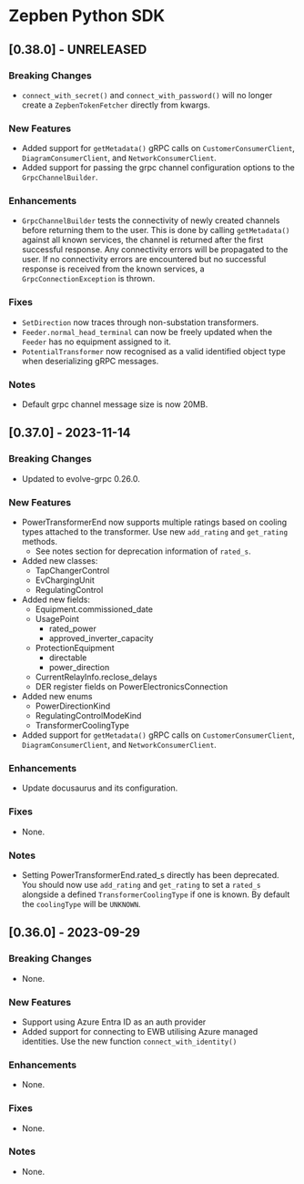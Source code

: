 # Zepben Python SDK
## [0.38.0] - UNRELEASED
### Breaking Changes
* `connect_with_secret()` and `connect_with_password()` will no longer create a `ZepbenTokenFetcher` directly from kwargs.

### New Features
* Added support for `getMetadata()` gRPC calls on `CustomerConsumerClient`, `DiagramConsumerClient`, and `NetworkConsumerClient`.
* Added support for passing the grpc channel configuration options to the `GrpcChannelBuilder`.

### Enhancements
* `GrpcChannelBuilder` tests the connectivity of newly created channels before returning them to the user. This is done by calling `getMetadata()` against all
known services, the channel is returned after the first successful response. Any connectivity errors will be propagated to the user. If no connectivity errors
are encountered but no successful response is received from the known services, a `GrpcConnectionException` is thrown.

### Fixes
* `SetDirection` now traces through non-substation transformers.
* `Feeder.normal_head_terminal` can now be freely updated when the `Feeder` has no equipment assigned to it.
* `PotentialTransformer` now recognised as a valid identified object type when deserializing gRPC messages.

### Notes
* Default grpc channel message size is now 20MB.

## [0.37.0] - 2023-11-14
### Breaking Changes
* Updated to evolve-grpc 0.26.0.

### New Features
* PowerTransformerEnd now supports multiple ratings based on cooling types attached to the transformer. Use new `add_rating` and `get_rating` methods.
    * See notes section for deprecation information of `rated_s`.
* Added new classes:
    * TapChangerControl
    * EvChargingUnit
    * RegulatingControl
* Added new fields:
    * Equipment.commissioned_date
    * UsagePoint
        * rated_power
        * approved_inverter_capacity
    * ProtectionEquipment
        * directable
        * power_direction
    * CurrentRelayInfo.reclose_delays
    * DER register fields on PowerElectronicsConnection
* Added new enums
    * PowerDirectionKind
    * RegulatingControlModeKind
    * TransformerCoolingType
* Added support for `getMetadata()` gRPC calls on `CustomerConsumerClient`, `DiagramConsumerClient`, and `NetworkConsumerClient`.

### Enhancements
* Update docusaurus and its configuration.

### Fixes
* None.

### Notes
* Setting PowerTransformerEnd.rated_s directly has been deprecated. You should now use `add_rating` and `get_rating` to set a `rated_s` alongside a defined 
  `TransformerCoolingType` if one is known. By default the `coolingType` will be `UNKNOWN`.

## [0.36.0] - 2023-09-29
### Breaking Changes
* None.

### New Features
* Support using Azure Entra ID as an auth provider 
* Added support for connecting to EWB utilising Azure managed identities. Use the new function `connect_with_identity()`

### Enhancements
* None.

### Fixes
* None.

### Notes
* None.
